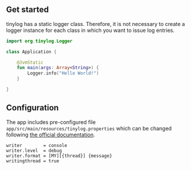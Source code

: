 ## Get started

tinylog has a static logger class. Therefore, it is not necessary to create a logger instance for each class in which you want to issue log entries.

```kotlin
import org.tinylog.Logger

class Application {

    @JvmStatic
    fun main(args: Array<String>) {
        Logger.info("Hello World!")
    }

}
```

## Configuration

The app includes pre-configured file `app/src/main/resources/tinylog.properties` which can be changed
following [the official documentation](https://tinylog.org/v2/configuration/).

```properties
writer        = console
writer.level  = debug
writer.format = [MY][{thread}] {message}
writingthread = true
```
